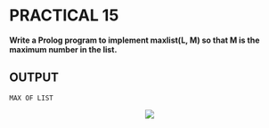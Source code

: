 # PRACTICAL 15
**Write a Prolog program to implement maxlist(L, M) so that M is the maximum number in the list.**

## OUTPUT

`MAX OF LIST`
<p align="center">
<img src="https://user-images.githubusercontent.com/68191677/218272701-d3a33f32-c319-49c8-8d5b-93713246b77d.png"  />
</p>